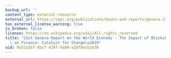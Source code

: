 ```yaml
---
backup_url: ''
content_type: external-resource
external_url: https://cepr.org/publications/books-and-reports/geneva-21-impact-blockchain-technology-finance-catalyst-change
has_external_license_warning: true
is_broken: false
license: https://en.wikipedia.org/wiki/All_rights_reserved
title: "21st Geneva Report on the World Economy - The Impact of Blockchain Technology\
  \ on Finance: Catalyst for Change\u2019"
uid: 9a52a36f-0bcf-4347-9a80-a26fbecb1630
---
```

